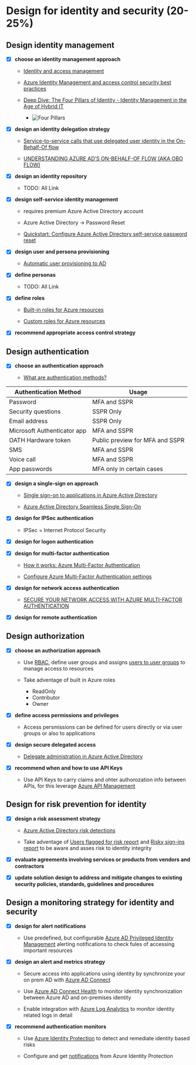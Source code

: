 # Design for identity and security (20-25%)

## Design identity management

- [x] __choose an identity management approach__

  - [Identity and access management](https://docs.microsoft.com/en-us/azure/architecture/framework/security/identity)

  - [Azure Identity Management and access control security best practices](https://docs.microsoft.com/en-us/azure/security/fundamentals/identity-management-best-practices)

  - [Deep Dive: The Four Pillars of Identity - Identity Management in the Age of Hybrid IT](https://social.technet.microsoft.com/wiki/contents/articles/15530.the-four-pillars-of-identity-identity-management-in-the-age-of-hybrid-it.aspx)

    - ![Four Pillars](https://social.technet.microsoft.com/wiki/cfs-filesystemfile.ashx/__key/communityserver-wikis-components-files/00-00-00-00-05/4721.fourpillarsofidentity.png)

- [x] __design an identity delegation strategy__

  - [Service-to-service calls that use delegated user identity in the On-Behalf-Of flow](https://docs.microsoft.com/en-us/azure/active-directory/develop/v1-oauth2-on-behalf-of-flow)

  - [UNDERSTANDING AZURE AD’S ON-BEHALF-OF FLOW (AKA OBO FLOW)](https://blogs.aaddevsup.xyz/2019/08/understanding-azure-ads-on-behalf-of-flow-aka-obo-flow/)

- [x] __design an identity repository__

  - TODO: All Link

- [x] __design self-service identity management__

  - requires premium Azure Active Directory account

  - Azure Active Directory -> Password Reset

  - [Quickstart: Configure Azure Active Directory self-service password reset](https://docs.microsoft.com/en-us/azure/active-directory/authentication/quickstart-sspr)

- [x] __design user and persona provisioning__

  - [Automatic user provisioning to AD](https://youtu.be/_ZjARPpI6NI)

- [x] __define personas__

  - TODO: All Link

- [x] __define roles__

  - [Built-in roles for Azure resources](https://docs.microsoft.com/en-us/azure/role-based-access-control/built-in-roles)

  - [Custom roles for Azure resources](https://docs.microsoft.com/en-us/azure/role-based-access-control/custom-roles)

- [x] __recommend appropriate access control strategy__

## Design authentication

- [x] __choose an authentication approach__

  - [What are authentication methods?](https://docs.microsoft.com/en-us/azure/active-directory/authentication/concept-authentication-methods)

|Authentication Method|Usage|
|--- |--- |
|Password|MFA and SSPR|
|Security questions|SSPR Only|
|Email address|SSPR Only|
|Microsoft Authenticator app|MFA and SSPR|
|OATH Hardware token|Public preview for MFA and SSPR|
|SMS|MFA and SSPR|
|Voice call|MFA and SSPR|
|App passwords|MFA only in certain cases|


- [x] __design a single-sign on approach__

  - [Single sign-on to applications in Azure Active Directory](https://docs.microsoft.com/en-us/azure/active-directory/manage-apps/what-is-single-sign-on)

  - [Azure Active Directory Seamless Single Sign-On](https://docs.microsoft.com/en-us/azure/active-directory/hybrid/how-to-connect-sso)

- [x] __design for IPSec authentication__

  - IPSec = Internet Protocol Security

- [x] __design for logon authentication__

- [x] __design for multi-factor authentication__

  - [How it works: Azure Multi-Factor Authentication](https://docs.microsoft.com/en-us/azure/active-directory/authentication/concept-mfa-howitworks)

  - [Configure Azure Multi-Factor Authentication settings](https://docs.microsoft.com/en-us/azure/active-directory/authentication/howto-mfa-mfasettings)

- [x] __design for network access authentication__

  - [SECURE YOUR NETWORK ACCESS WITH AZURE MULTI-FACTOR AUTHENTICATION](https://www.swc.com/blog/cloud/azure-multi-factor-authentication-network-security)

- [x] __design for remote authentication__

## Design authorization

- [x] __choose an authorization approach__

  - Use [RBAC](https://docs.microsoft.com/en-us/azure/role-based-access-control/), define user groups and assigns [users to user groups](https://docs.microsoft.com/en-us/azure/active-directory/manage-apps/methods-for-assigning-users-and-groups) to manage access to resources

  - Take adventage of built in Azure roles
    - ReadOnly
    - Contributor
    - Owner

- [x] __define access permissions and privileges__

  - Access persmissions can be defined for users directly or via user groups or also to applications

- [x] __design secure delegated access__

  - [Delegate administration in Azure Active Directory](https://docs.microsoft.com/en-us/azure/active-directory/users-groups-roles/roles-concept-delegation)

- [x] __recommend when and how to use API Keys__

  - Use API Keys to carry claims and ohter authorozation info between APIs, for this leverage [Azure API Management](https://docs.microsoft.com/en-us/azure/api-management/)

## Design for risk prevention for identity

- [x] __design a risk assessment strategy__

  - [Azure Active Directory risk detections](https://docs.microsoft.com/en-us/azure/active-directory/reports-monitoring/concept-risk-events)

  - Take adventage of [Users flagged for risk report](https://docs.microsoft.com/en-us/azure/active-directory/reports-monitoring/concept-user-at-risk) and [Risky sign-ins report](https://docs.microsoft.com/en-us/azure/active-directory/reports-monitoring/concept-risky-sign-ins) to be aware and asses risk to identity integrity

- [x] __evaluate agreements involving services or products from vendors and contractors__

- [x] __update solution design to address and mitigate changes to existing security policies, standards, guidelines and procedures__

## Design a monitoring strategy for identity and security

- [x] __design for alert notifications__

  - Use predefined, but configurable [Azure AD Privileged Identity Management](https://docs.microsoft.com/en-gb/azure/active-directory/privileged-identity-management/pim-email-notifications) alerting notifications to check fules of accessing important resources

- [x] __design an alert and metrics strategy__

  - Secure access into applications using identity by synchronize your on prem AD with [Azure AD Connect](https://docs.microsoft.com/en-us/azure/active-directory/hybrid/whatis-azure-ad-connect)

  - Use [Azure AD Connect Health](https://docs.microsoft.com/en-gb/azure/active-directory/hybrid/whatis-hybrid-identity) to monitor identity synchronization between Azure AD and on-premises identity

  - Enable integration with [Azure Log Analytics](https://docs.microsoft.com/en-us/azure/active-directory/reports-monitoring/howto-integrate-activity-logs-with-log-analytics) to monitor identity related logs in detail

- [x] __recommend authentication monitors__

  - Use [Azure Identity Protection](https://docs.microsoft.com/en-gb/azure/active-directory/identity-protection/overview-identity-protection) to detect and remediate identity based risks

  - Configure and get [notifications](https://docs.microsoft.com/en-gb/azure/active-directory/identity-protection/howto-identity-protection-configure-notifications) from Azure Identity Protection
